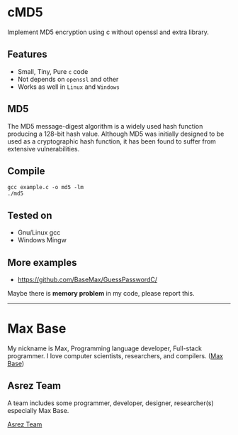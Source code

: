 # cMD5

Implement MD5 encryption using c without openssl and extra library.

## Features

- Small, Tiny, Pure `c` code
- Not depends on `openssl` and other
- Works as well in `Linux` and `Windows`

## MD5

The MD5 message-digest algorithm is a widely used hash function producing a 128-bit hash value. Although MD5 was initially designed to be used as a cryptographic hash function, it has been found to suffer from extensive vulnerabilities.

## Compile

```
gcc example.c -o md5 -lm
./md5
```

## Tested on

- Gnu/Linux gcc
- Windows Mingw

## More examples

- https://github.com/BaseMax/GuessPasswordC/

Maybe there is **memory problem** in my code, please report this.

---------

# Max Base

My nickname is Max, Programming language developer, Full-stack programmer. I love computer scientists, researchers, and compilers. ([Max Base](https://maxbase.org/))

## Asrez Team

A team includes some programmer, developer, designer, researcher(s) especially Max Base.

[Asrez Team](https://www.asrez.com/)
